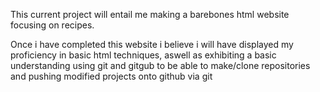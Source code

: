This current project will entail me making a barebones html website focusing on recipes.

Once i have completed this website i believe i will have displayed my proficiency in basic html techniques, aswell as exhibiting a basic understanding using git and gitgub to be able to make/clone repositories and pushing modified projects onto github via git
